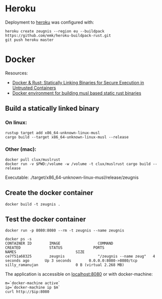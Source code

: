 # Heroku

Deployment to [heroku](https://zeugnis.herokuapp.com/) was configured with:

```
heroku create zeugnis --region eu --buildpack https://github.com/emk/heroku-buildpack-rust.git
git push heroku master
```


# Docker

Resources:

- [Docker & Rust: Statically Linking Binaries for Secure Execution in Untrusted Containers](http://betacs.pro/blog/2016/07/07/docker-and-rust/)
- [Docker environment for building musl based static rust binaries](https://github.com/clux/muslrust)

## Build a statically linked binary

### On linux:
```
rustup target add x86_64-unknown-linux-musl
cargo build --target x86_64-unknown-linux-musl --release
```

### Other (mac):
```
docker pull clux/muslrust
docker run -v $PWD:/volume -w /volume -t clux/muslrust cargo build --release
```

Executable: ./target/x86_64-unknown-linux-musl/release/zeugnis

## Create the docker container
```
docker build -t zeugnis .
```

## Test the docker container
```
docker run -p 8080:8080 --rm -t zeugnis --name zeugnis
```

```
docker ps -s
CONTAINER ID        IMAGE                 COMMAND                  CREATED             STATUS              PORTS                              NAMES                           SIZE
ce7f51a68325        zeugnis               "/zeugnis --name zeug"   4 seconds ago       Up 3 seconds        0.0.0.0:8080->8080/tcp             silly_ramanujan                 0 B (virtual 2.268 MB)
```

The application is accessible on [localhost:8080](http://localhost:8080)
or with docker-machine:
```
m=`docker-machine active`
ip=`docker-machine ip $m`
curl http://$ip:8080
```
